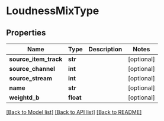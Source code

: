 # LoudnessMixType

## Properties
Name | Type | Description | Notes
------------ | ------------- | ------------- | -------------
**source_item_track** | **str** |  | [optional] 
**source_channel** | **int** |  | [optional] 
**source_stream** | **int** |  | [optional] 
**name** | **str** |  | [optional] 
**weightd_b** | **float** |  | [optional] 

[[Back to Model list]](../README.md#documentation-for-models) [[Back to API list]](../README.md#documentation-for-api-endpoints) [[Back to README]](../README.md)



